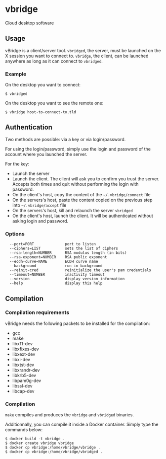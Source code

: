 # vbridge
Cloud desktop software

## Usage
vBridge is a client/server tool.
`vbridged`, the server, must be launched on the X session you want to connect to.
`vbridge`, the client, can be launched anywhere as long as it can connect to `vbridged`.

### Example
On the desktop you want to connect:
~~~
$ vbridged
~~~

On the desktop you want to see the remote one:
~~~
$ vbridge host-to-connect-to.tld
~~~

## Authentication
Two methods are possible: via a key or via login/password.

For using the login/password, simply use the login and password of the account where you launched the server.

For the key:
- Launch the server
- Launch the client. The client will ask you to confirm you trust the server. Accepts both times and quit without performing the login with password.
- On the client's host, copy the content of the `~/.vbridge/connect` file
- On the servers's host, paste the content copied on the previous step into `~/.vbridge/accept` file
- On the servers's host, kill and relaunch the server `vbridged`
- On the client's host, launch the client. It will be authenticated without asking login and password.

### Options
~~~
  --port=PORT              port to listen
  --ciphers=LIST           sets the list of ciphers
  --rsa-length=NUMBER      RSA modulus length (in bits)
  --rsa-exponent=NUMBER    RSA public exponent
  --ecdh-curve=NAME        ECDH curve name
  --background             run in background
  --reinit-cred            reinitialize the user's pam credentials
  --timeout=NUMBER         inactivity timeout
  --version                display version information
  --help                   display this help
~~~

## Compilation
### Compilation requirements
vBridge needs the following packets to be installed for the compilation:
- gcc
- make
- libx11-dev
- libxfixes-dev
- libxext-dev
- libxi-dev
- libxtst-dev
- libxrandr-dev
- libkrb5-dev
- libpam0g-dev
- libssl-dev
- libcap-dev

### Compilation
`make` compiles and produces the `vbridge` and `vbridged` binaries.

Additionnally, you can compile it inside a Docker container.
Simply type the commands below:
~~~
$ docker build -t vbridge .
$ docker create vbridge vbridge
$ docker cp vbridge:/home/vbridge/vbridge .
$ docker cp vbridge:/home/vbridge/vbridged .
~~~

